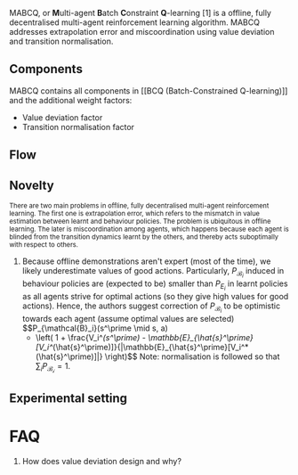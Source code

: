 MABCQ, or **M**ulti-agent **B**atch **C**onstraint **Q**-learning [1] is a offline, fully decentralised multi-agent reinforcement learning algorithm. MABCQ addresses extrapolation error and miscoordination using value deviation and transition normalisation.

## Components
MABCQ contains all components in [[BCQ (Batch-Constrained Q-learning)]] and the additional weight factors:
- Value deviation factor
- Transition normalisation factor

## Flow

## Novelty
<sub>There are two main problems in offline, fully decentralised multi-agent reinforcement learning. The first one is extrapolation error, which refers to the mismatch in value estimation between learnt and behaviour policies. The problem is ubiquitous in offline learning. The later is miscoordination among agents, which happens because each agent is blinded from the transition dynamics learnt by the others, and thereby acts suboptimally with respect to others.</sub>

1. Because offline demonstrations aren't expert (most of the time), we likely underestimate values of good actions. Particularly, $P_{\mathcal{B}_i}$ induced in behaviour policies are (expected to be) smaller than $P_{E_i}$ in learnt policies as all agents strive for optimal actions (so they give high values for good actions). Hence, the authors suggest correction of $P_{\mathcal{B}_i}$ to be optimistic towards each agent (assume optimal values are selected)
	$$P_{\mathcal{B}_i}(s^\prime \mid s, a) 
	* \left( 1 + \frac{V_i^*(s^\prime) - \mathbb{E}_{\hat{s}^\prime}[V_i^*(\hat{s}^\prime)]}{|\mathbb{E}_{\hat{s}^\prime}[V_i^*(\hat{s}^\prime)]|} \right)$$
	Note: normalisation is followed so that $\sum_i P_{\mathcal{B_i}} = 1$.

## Experimental setting


# FAQ
1. How does value deviation design and why?